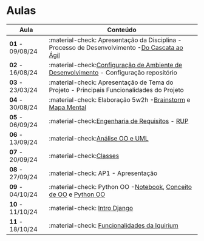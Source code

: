 # Aulas

| Aula                     | Conteúdo                                                                                                                                                                                                                                     |
| ------------------------ | --------------------------------------------------------------------------------------------------------------------------------------------------------------------------------------------------------------------------------------------- |
| __01__ - 09/08/24 | :material-check: Apresentação da Disciplina - Processo de Desenvolvimento -[Do Cascata ao Ágil](../assets/Aulas/CascataAoAgil.docx)                                                                                                          |
| __02__ - 16/08/24 | :material-check:[Configuração de Ambiente de Desenvolvimento](https://liveestacio-my.sharepoint.com/:w:/g/personal/00661711722_professores_ibmec_edu_br/EU2fCcJwgTFLvWNyOSUtNWABAykAdvtuiY2eOTitau10zA?e=NyuXZm) - Configuração repositório |
| __03__ - 23/03/24 | :material-check: Apresentação de Tema do Projeto - Principais Funcionalidades do Projeto                                                                                                                                                    |
| __04__ - 30/08/24 | :material-check: Elaboração 5w2h -[Brainstorm](../assets/Aulas/O%20processo%20de brainstorm.pdf) e [Mapa Mental](../assets/Aulas/Mapa%20Mental.pdf)                                                                                              |
| __05__ - 06/09/24 | :material-check:[Engenharia de Requisitos](..//assets/Aulas/Engenharia%20de%20Requisitos_Cap05.pdf) - [RUP](../assets/Aulas/RUP.pdf)                                                                                                                |
| __06__ - 13/09/24 | :material-check:[Análise OO e UML](../assets/Aulas/AnaliseOO&UML.pdf)                                                                                                                                                                           |
| __07__ - 20/09/24 | :material-check:[Classes](../assets/Aulas/Classes_Pacotes.pdf)                                                                                                                                                                                   |
| __08__ - 27/09/24 | :material-check: AP1 - Apresentação                                                                                                                                                                                                         |
| __09__ - 04/10/24 | :material-check: Python OO -[Notebook](../modelagem/poo/poo.ipynb), [Conceito de OO](../modelagem/poo/Conceitos-basicos-de-OO.pdf) e [Python OO](../modelagem/poo/Python-OO.pdf)                                                                       |
| __10__ - 11/10/24 | :material-check: [Intro Django](../assets/Aulas/Introducao-ao-Django-Um-Framework-Web-Poderoso.pdf)                                                                                                                                             |
| __11__ - 18/10/24 | :material-check: [Funcionalidades da Iquirium](../assets/Aulas/Iquirium.pdf)                                                                                                                                             |
